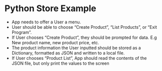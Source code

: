 # Python Store Example

* App needs to offer a User a menu.
* User should be able to choose “Create Product”, “List Products”, or “Exit Program”.
* If User chooses “Create Product”, they should be prompted for data. E.g New product name, new product price, etc.
* The product information the User inputted should be stored as a Dictionary, formatted as JSON and written to a local file.
* If User chooses “Product List”, App should read the contents of the JSON file, but only print the values to the screen

